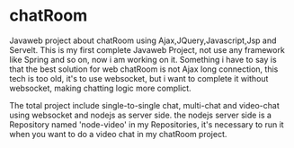 # chatRoom
Javaweb project about chatRoom using Ajax,JQuery,Javascript,Jsp and Servelt.
This is my first complete Javaweb Project, not use any framework like Spring and so on, now i am working on it.
Something i have to say is that the best solution for web chatRoom is not Ajax long connection, 
this tech is too old, it's to use websocket, but i want to complete it without websocket, making chatting logic more complict.

The total project include single-to-single chat, multi-chat and video-chat using websocket and nodejs as server side.
the nodejs server side is a Repository named 'node-video' in my Repositories, it's necessary to run it when you want to do a video chat in my chatRoom project.

